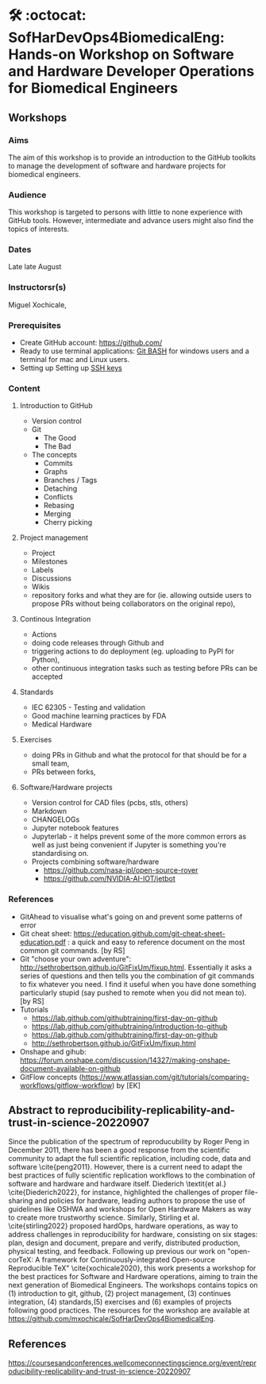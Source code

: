 # :hammer_and_wrench: :octocat:	SofHarDevOps4BiomedicalEng: Hands-on Workshop on Software and Hardware Developer Operations for Biomedical Engineers

## Workshops
### Aims  
The aim of this workshop is to provide an introduction to the GitHub toolkits to manage the development of software and hardware projects for biomedical engineers.  

### Audience
This workshop is targeted to persons with little to none experience with GitHub tools. However, intermediate and advance users might also find the topics of interests.

### Dates
Late late August

### Instructorsr(s)
Miguel Xochicale,


### Prerequisites  
* Create GitHub account: https://github.com/  
* Ready to use terminal applications: [Git BASH](https://gitforwindows.org) for windows users and a terminal for mac and Linux users.  
* Setting up Setting up [SSH keys](tools/ssh)

### Content
1. Introduction to GitHub 
	* Version control 
	* Git
		* The Good 
		* The Bad 
	* The concepts  
		* Commits 
		* Graphs 
		* Branches / Tags 
		* Detaching 
		* Conflicts 
		* Rebasing 
		* Merging 
		* Cherry picking 

2. Project management  
	* Project  
	* Milestones 
	* Labels 
	* Discussions 
	* Wikis  
	* repository forks and what they are for (ie. allowing outside users to propose PRs without being collaborators on the original repo), 

3. Continous Integration
	* Actions 
	* doing code releases through Github and 
	* triggering actions to do deployment (eg. uploading to PyPI for Python), 
	* other continuous integration tasks such as testing before PRs can be accepted 

4. Standards
	* IEC 62305 - Testing and validation
	* Good machine learning practices by FDA
	* Medical Hardware  

5. Exercises 
	* doing PRs in Github and what the protocol for that should be for a small team, 
	* PRs between forks, 

6. Software/Hardware projects
	* Version control for CAD files (pcbs, stls, others) 
	* Markdown  
	* CHANGELOGs 
	* Jupyter notebook features 
	* Jupyterlab - it helps prevent some of the more common errors as well as just being convenient if Jupyter is something you're standardising on. 
	* Projects combining software/hardware 
		* https://github.com/nasa-jpl/open-source-rover  
		* https://github.com/NVIDIA-AI-IOT/jetbot  


### References 
* GitAhead to visualise what's going on and prevent some patterns of error 
* Git cheat sheet: https://education.github.com/git-cheat-sheet-education.pdf : a quick and easy to reference document on the most common git commands. [by RS] 
* Git "choose your own adventure": http://sethrobertson.github.io/GitFixUm/fixup.html. Essentially it asks a series of questions and then tells you the combination of git commands to fix whatever you need. I find it useful when you have done something particularly stupid (say pushed to remote when you did not mean to). [by RS] 
* Tutorials  
	* https://lab.github.com/githubtraining/first-day-on-github   
	* https://lab.github.com/githubtraining/introduction-to-github  
	* https://lab.github.com/githubtraining/first-day-on-github 
	* http://sethrobertson.github.io/GitFixUm/fixup.html 
* Onshape and gihub: https://forum.onshape.com/discussion/14327/making-onshape-document-available-on-github 
* GitFlow concepts (https://www.atlassian.com/git/tutorials/comparing-workflows/gitflow-workflow) by [EK]  

## Abstract to reproducibility-replicability-and-trust-in-science-20220907
Since the publication of the spectrum of reproducubility by Roger Peng in December 2011, there has been a good response from the scientific community to adapt the full scientific replication, including code, data and software \cite{peng2011}. 
However, there is a current need to adapt the best practices of fully scientific replication workflows to the combination of software and hardware and hardware itself.
Diederich \textit{et al.} \cite{Diederich2022}, for instance, highlighted the challenges of proper file-sharing and policies for hardware, leading authors to propose the use of guidelines like OSHWA and workshops for Open Hardware Makers as way to create more trustworthy science. 
Similarly, Stirling et al. \cite{stirling2022} proposed hardOps, hardware operations, as way to address challenges in reproducibility for hardware, consisting on six stages: plan, design and document, prepare and verify, distributed production, physical testing, and feedback. 
Following up previous our work on "open-corTeX: A framework for Continuously-integrated Open-source Reproducible TeX"
\cite{xochicale2020}, this work presents a workshop for the best practices for Software and Hardware operations, aiming to train the next generation of Biomedical Engineers.
The workshops contains topics on (1) introduction to git, github, (2) project management, (3) continues integration, (4) standards,(5) exercises and (6) examples of projects following good practices.
The resources for the workshop are available at https://github.com/mxochicale/SofHarDevOps4BiomedicalEng.

## References
https://coursesandconferences.wellcomeconnectingscience.org/event/reproducibility-replicability-and-trust-in-science-20220907


